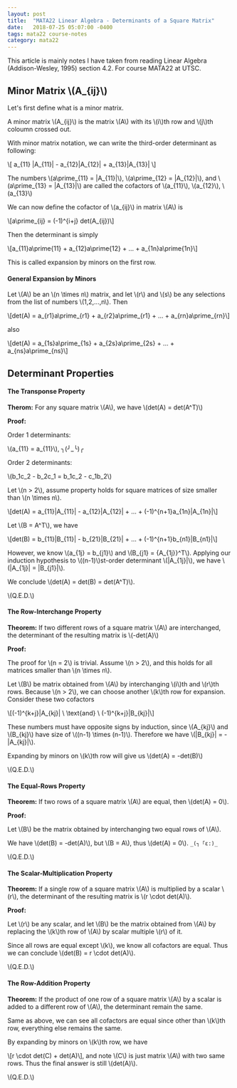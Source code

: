 ```yaml
---
layout: post
title:  "MATA22 Linear Algebra - Determinants of a Square Matrix"
date:   2018-07-25 05:07:00 -0400
tags: mata22 course-notes
category: mata22
---
```


This article is mainly notes I have taken from reading Linear Algebra (Addison-Wesley, 1995) section 4.2. For course MATA22 at UTSC.

<!--more-->

## Minor Matrix \\(A_{ij}\\)

Let's first define what is a minor matrix.

A minor matrix \\(A_{ij}\\) is the matrix \\(A\\) with its \\(i\\)th row and \\(j\\)th coloumn crossed out.

With minor matrix notation, we can write the third-order determinant as following:

\\[ a_{11} \|A_{11}\| - a_{12}\|A_{12}\| + a_{13}\|A_{13}\| \\]

The numbers \\(a\prime_{11} = \|A_{11}\|\\), \\(a\prime_{12} = \|A_{12}\|\\), and \\(a\prime_{13} = \|A_{13}\|\\) are called the cofactors of \\(a_{11}\\), \\(a_{12}\\), \\(a_{13}\\)

We can now define the cofactor of \\(a_{ij}\\) in matrix \\(A\\) is

\\[a\prime_{ij} = (-1)^{i+j} det(A_{ij})\\]

Then the determinant is simply

\\[a_{11}a\prime{11} + a_{12}a\prime{12} + ... + a_{1n}a\prime{1n}\\]

This is called expansion by minors on the first row.

#### General Expansion by Minors

Let \\(A\\) be an \\(n \times n\\) matrix, and let \\(r\\) and \\(s\\) be any selections from the list of numbers \\(1,2,...,n\\). Then

\\[det(A) = a_{r1}a\prime_{r1} + a_{r2}a\prime_{r1} + ... + a_{rn}a\prime_{rn}\\]

also

\\[det(A) = a_{1s}a\prime_{1s} + a_{2s}a\prime_{2s} + ... + a_{ns}a\prime_{ns}\\]

## Determinant Properties

#### The Transponse Property

**Therom:** For any square matrix \\(A\\), we have \\(det(A) = det(A^T)\\)

**Proof:**

Order 1 determinants:

\\(a_{11} = a_{11}\\), ╮(╯_╰)╭

Order 2 determinants:

\\(b_1c_2 - b_2c_1 = b_1c_2 - c_1b_2\\)

Let \\(n > 2\\), assume property holds for square matrices of size smaller than \\(n \times n\\).

\\[det(A) = a_{11}\|A_{11}\| - a_{12}\|A_{12}\| + ... + (-1)^{n+1}a_{1n}\|A_{1n}\|\\]

Let \\(B = A^T\\), we have

\\[det(B) = b_{11}\|B_{11}\| - b_{21}\|B_{21}\| + ... + (-1)^{n+1}b_{n1}\|B_{n1}\|\\]

However, we know \\(a_{1j} = b_{j1}\\) and \\(B_{j1} = {A_{1j}}^T\\). Applying our induction hypothesis to \\((n-1)\\)st-order determinant \\(\|A_{1j}\|\\), we have \\(\|A_{1j}\| = \|B_{j1}\|\\).

We conclude \\(det(A) = det(B) = det(A^T)\\).

\\(Q.E.D.\\)

#### The Row-Interchange Property

**Theorem:** If two different rows of a square matrix \\(A\\) are interchanged, the determinant of the resulting matrix is \\(-det(A)\\)

**Proof:**

The proof for \\(n = 2\\) is trivial. Assume \\(n > 2\\), and this holds for all matrices smaller than \\(n \times n\\).

Let \\(B\\) be matrix obtained from \\(A\\) by interchanging \\(i\\)th and \\(r\\)th rows. Because \\(n > 2\\), we can choose another \\(k\\)th row for expansion. Consider these two cofactors

\\[(-1)^{k+j}\|A_{kj}\| \ \text{and} \ (-1)^{k+j}\|B_{kj}\|\\]

These numbers must have opposite signs by induction, since \\(A_{kj}\\) and \\(B_{kj}\\) have size of \\((n-1) \times (n-1)\\). Therefore we have \\(\|B_{kj}\| = -\|A_{kj}\|\\).

Expanding by minors on \\(k\\)th row will give us \\(det(A) = -det(B)\\)


\\(Q.E.D.\\)

#### The Equal-Rows Property

**Theorem:** If two rows of a square matrix \\(A\\) are equal, then \\(det(A) = 0\\).

**Proof:**

Let \\(B\\) be the matrix obtained by interchanging two equal rows of \\(A\\).

We have \\(det(B) = -det(A)\\), but \\(B = A\\), thus \\(det(A) = 0\\). `_(┐「ε:)_`

\\(Q.E.D.\\)

#### The Scalar-Multiplication Property

**Theorem:** If a single row of a square matrix \\(A\\) is multiplied by a scalar \\(r\\), the determinant of the resulting matrix is \\(r \cdot det(A)\\).

**Proof:**

Let \\(r\\) be any scalar, and let \\(B\\) be the matrix obtained from \\(A\\) by replacing the \\(k\\)th row of \\(A\\) by scalar multiple \\(r\\) of it.

Since all rows are equal except \\(k\\), we know all cofactors are equal. Thus we can conclude \\(det(B) = r \cdot det(A)\\).

\\(Q.E.D.\\)

#### The Row-Addition Property

**Theorem:** If the product of one row of a square matrix \\(A\\) by a scalar is added to a different row of \\(A\\), the determinant remain the same.

Same as above, we can see all cofactors are equal since other than \\(k\\)th row, everything else remains the same.

By expanding by minors on \\(k\\)th row, we have

\\[r \cdot det(C) + det(A)\\], and note \\(C\\) is just matrix \\(A\\) with two same rows. Thus the final answer is still \\(det(A)\\).

\\(Q.E.D.\\)

